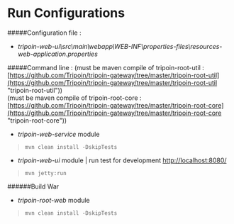 # Run Configurations

#####Configuration file :
* *tripoin-web-ui\src\main\webapp\WEB-INF\properties-files\resources-web-application.properties*

#####Command line :
(must be maven compile of tripoin-root-util : [https://github.com/Tripoin/tripoin-gateway/tree/master/tripoin-root-util](https://github.com/Tripoin/tripoin-gateway/tree/master/tripoin-root-util "tripoin-root-util"))<br/>
(must be maven compile of tripoin-root-core : [https://github.com/Tripoin/tripoin-gateway/tree/master/tripoin-root-core](https://github.com/Tripoin/tripoin-gateway/tree/master/tripoin-root-core "tripoin-root-core"))

+ *tripoin-web-service* module

> ``mvn clean install -DskipTests``

+ *tripoin-web-ui* module | run test for development [http://localhost:8080/](http://localhost:8080/ "localhost")

> ``mvn jetty:run``

######Build War 

+ *tripoin-root-web* module

> ``mvn clean install -DskipTests``